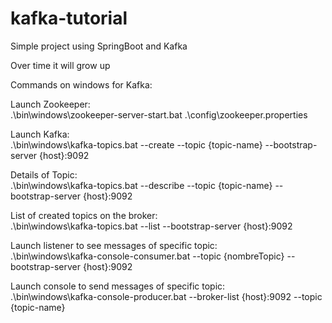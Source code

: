 # kafka-tutorial
Simple project using SpringBoot and Kafka

Over time it will grow up

Commands on windows for Kafka:

Launch Zookeeper:  
.\bin\windows\zookeeper-server-start.bat .\config\zookeeper.properties

Launch Kafka:  
.\bin\windows\kafka-topics.bat --create --topic {topic-name} --bootstrap-server {host}:9092

Details of Topic:  
.\bin\windows\kafka-topics.bat --describe --topic {topic-name} --bootstrap-server {host}:9092

List of created topics on the broker:  
.\bin\windows\kafka-topics.bat --list --bootstrap-server {host}:9092

Launch listener to see messages of specific topic:  
.\bin\windows\kafka-console-consumer.bat --topic {nombreTopic} --bootstrap-server {host}:9092

Launch console to send messages of specific topic:  
.\bin\windows\kafka-console-producer.bat --broker-list {host}:9092 --topic {topic-name}
